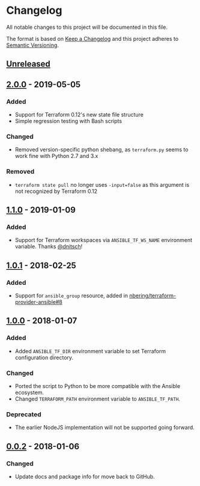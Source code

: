 # Changelog
All notable changes to this project will be documented in this file.

The format is based on [Keep a Changelog](http://keepachangelog.com/en/1.0.0/)
and this project adheres to [Semantic Versioning](http://semver.org/spec/v2.0.0.html).

## [Unreleased]

## [2.0.0] - 2019-05-05
### Added
- Support for Terraform 0.12's new state file structure
- Simple regression testing with Bash scripts

### Changed
- Removed version-specific python shebang, as `terraform.py` seems to work fine with Python 2.7 and 3.x

### Removed
- `terraform state pull` no longer uses `-input=false` as this argument is not recognized by Terraform 0.12

## [1.1.0] - 2019-01-09
### Added
- Support for Terraform workspaces via `ANSIBLE_TF_WS_NAME` environment variable. Thanks [@dnitsch]!

## [1.0.1] - 2018-02-25
### Added
- Support for `ansible_group` resource, added in [nbering/terraform-provider-ansible#8](https://github.com/nbering/terraform-provider-ansible/pull/8)

## [1.0.0] - 2018-01-07
### Added
- Added `ANSIBLE_TF_DIR` environment variable to set Terraform configuration directory.

### Changed
- Ported the script to Python to be more compatible with the Ansible ecosystem.
- Changed `TERRAFORM_PATH` environment variable to `ANSIBLE_TF_PATH`.

### Deprecated
- The earlier NodeJS implementation will not be supported going forward.

## [0.0.2] - 2018-01-06
### Changed
- Update docs and package info for move back to GitHub.

[Unreleased]: https://github.com/nbering/terraform-inventory/compare/v2.0.0...HEAD
[2.0.0]: https://github.com/nbering/terraform-inventory/compare/v1.1.0...v2.0.0
[1.1.0]: https://github.com/nbering/terraform-inventory/compare/v1.0.1...v1.1.0
[1.0.1]: https://github.com/nbering/terraform-inventory/compare/v1.0.0...v1.0.1
[1.0.0]: https://github.com/nbering/terraform-inventory/compare/v0.0.2...v1.0.0
[0.0.2]: https://github.com/nbering/terraform-inventory/compare/v0.0.1...v0.0.2

[@dnitsch]:https://github.com/dnitsch
